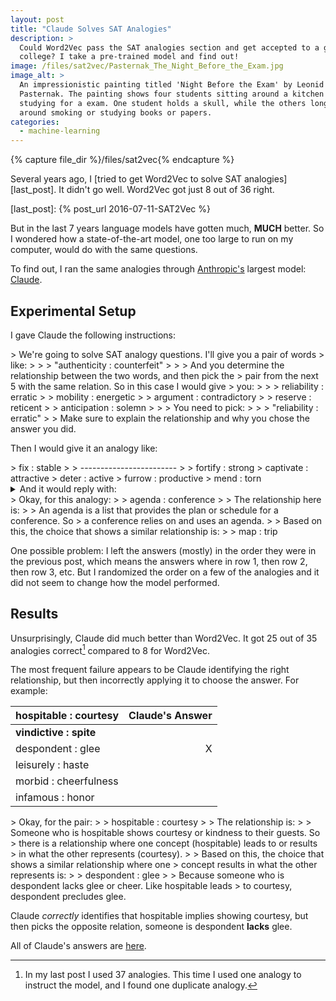 ```yaml
---
layout: post
title: "Claude Solves SAT Analogies"
description: >
  Could Word2Vec pass the SAT analogies section and get accepted to a good
  college? I take a pre-trained model and find out!
image: /files/sat2vec/Pasternak_The_Night_Before_the_Exam.jpg
image_alt: >
  An impressionistic painting titled 'Night Before the Exam' by Leonid
  Pasternak. The painting shows four students sitting around a kitchen table
  studying for a exam. One student holds a skull, while the others longue
  around smoking or studying books or papers.
categories:
  - machine-learning
---
```


{% capture file_dir %}/files/sat2vec{% endcapture %}

Several years ago, I [tried to get Word2Vec to solve SAT
analogies][last_post]. It didn't go well. Word2Vec got just 8 out of 36 right.

[last_post]: {% post_url 2016-07-11-SAT2Vec %}

But in the last 7 years language models have gotten much, **MUCH** better. So
I wondered how a state-of-the-art model, one too large to run on my computer,
would do with the same questions.

To find out, I ran the same analogies through [Anthropic's][anthropic] largest
model: [Claude][claude].

[anthropic]: https://www.anthropic.com/
[claude]: https://www.anthropic.com/index/introducing-claude

## Experimental Setup

I gave Claude the following instructions:

<div class="chatgpt-edit-block">
<div class="chatgpt-prompt-only" markdown="1">
> We're going to solve SAT analogy questions. I'll give you a pair of words
> like:
> 
>
> "authenticity : counterfeit"
> 
>
> And you determine the relationship between the two words, and then pick the
> pair from the next 5 with the same relation. So in this case I would give
> you:
> 
>
> reliability : erratic
> 
> mobility : energetic
> 
> argument : contradictory
> 
> reserve : reticent
> 
> anticipation : solemn
>
> 
> You need to pick:
>
> 
> "reliability : erratic"
>
> Make sure to explain the relationship and why you chose the answer you did.
</div>
</div>

Then I would give it an analogy like:

<div class="chatgpt-edit-block">
<div class="chatgpt-prompt-only" markdown="1">
>  fix : stable               
>
> <span markdown="0">------------------------</span>
>
>  fortify : strong      
>  captivate : attractive        
>  deter : active                  
>  furrow : productive           
>  mend : torn                   
</div>
</div>

<details markdown="1">
<summary markdown="1">
And it would reply with:

<div class="chatgpt-edit-block">
<div class="chatgpt-output-only" markdown="1">
> Okay, for this analogy:
> 
> agenda : conference
> 
> The relationship here is:
> 
> An agenda is a list that provides the plan or schedule for a conference. So
> a conference relies on and uses an agenda.
> 
> Based on this, the choice that shows a similar relationship is:
> 
> map : trip
</div>
</div>

</summary>

<div class="chatgpt-edit-block">
<div class="chatgpt-output-only" markdown="1">
> Okay, for this analogy:
> 
> agenda : conference
> 
> The relationship here is:
> 
> An agenda is a list that provides the plan or schedule for a conference. So
> a conference relies on and uses an agenda.
> 
> Based on this, the choice that shows a similar relationship is:
> 
> map : trip
> 
> Because a trip relies on and uses a map. A map provides the plan and
> guidance for a trip, just as an agenda does for a conference.
> 
> The other choices do not show this same kind of relationship:
> 
> - Teacher : class - A teacher facilitates a class but a class does not rely
>   on or use a teacher in the same direct way that a conference uses an
>   agenda or a trip uses a map. 
> - Executive : employee - An executive oversees employees but employees do
>   not directly rely on or make use of an executive the same way a conference
>   uses an agenda or a trip uses a map.  
> - Man : woman - These do not have a direct facilitator/user relationship.
>   They do not rely on each other in the same way.
> - Agency : assignment - While an agency may give out assignments, an
>   assignment does not directly rely on or use an agency in the way a
>   conference uses an agenda or a trip uses a map.
> 
> So by analyzing each choice, map : trip is the one option that shows the
> closest relationship to the original pair's dynamic of agenda : conference.
> Please let me know if this makes sense or if you have another analogy
> challenge for me!
</div>
</div>
</details>

One possible problem: I left the answers (mostly) in the order they were in
the previous post, which means the answers where in row 1, then row 2, then
row 3, etc. But I randomized the order on a few of the analogies and it did
not seem to change how the model performed.

## Results

Unsurprisingly, Claude did much better than Word2Vec. It got 25 out of 35
analogies correct[^previous] compared to 8 for Word2Vec.

[^previous]:
    In my last post I used 37 analogies. This time I used one analogy to
    instruct the model, and I found one duplicate analogy.

The most frequent failure appears to be Claude identifying the right
relationship, but then incorrectly applying it to choose the answer. For
example:

| hospitable : courtesy   | Claude's Answer   |
|:------------------------|------------------:|
| **vindictive : spite**  |                   |
| despondent : glee       |               X   |
| leisurely : haste       |                   |
| morbid : cheerfulness   |                   |
| infamous : honor        |                   |

<div class="chatgpt-edit-block">
<div class="chatgpt-output-only" markdown="1">
> Okay, for the pair:  
> 
> hospitable : courtesy
> 
> The relationship is:   
> 
> Someone who is hospitable shows courtesy or kindness to their guests. So
> there is a relationship where one concept (hospitable) leads to or results
> in what the other represents (courtesy).
> 
> Based on this, the choice that shows a similar relationship where one
> concept results in what the other represents is:  
> 
> despondent : glee   
>
> Because someone who is despondent lacks glee or cheer. Like hospitable leads
> to courtesy, despondent precludes glee.  
</div>
</div>

Claude _correctly_ identifies that hospitable implies showing courtesy, but
then picks the opposite relation, someone is despondent **lacks** glee.

All of Claude's answers are [here][answers].

[answers]: /files/sat2vec/claude_results/

